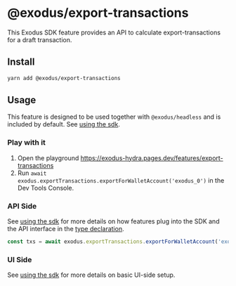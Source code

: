 # @exodus/export-transactions

This Exodus SDK feature provides an API to calculate export-transactions for a draft transaction.

## Install

```sh
yarn add @exodus/export-transactions
```

## Usage

This feature is designed to be used together with `@exodus/headless` and is included by default. See [using the sdk](../../docs/development/using-the-sdk.md).

### Play with it

1. Open the playground https://exodus-hydra.pages.dev/features/export-transactions
2. Run `await exodus.exportTransactions.exportForWalletAccount('exodus_0')` in the Dev Tools Console.

### API Side

See [using the sdk](../../docs/development/using-the-sdk.md#setup-the-api-side) for more details on how features plug into the SDK and the API interface in the [type declaration](./api/index.d.ts).

```ts
const txs = await exodus.exportTransactions.exportForWalletAccount('exodus_0')
```

### UI Side

See [using the sdk](../../docs/development/using-the-sdk.md#events) for more details on basic UI-side setup.
